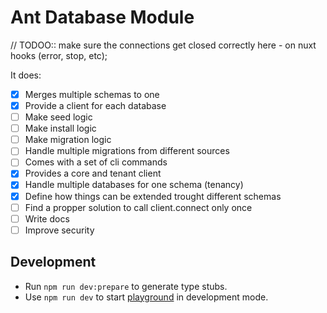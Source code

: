 # Ant Database Module

// TODOO:: make sure the connections get closed correctly here - on nuxt hooks (error, stop, etc);

It does:
- [x] Merges multiple schemas to one
- [x] Provide a client for each database
- [ ] Make seed logic
- [ ] Make install logic
- [ ] Make migration logic
- [ ] Handle multiple migrations from different sources
- [ ] Comes with a set of cli commands
- [x] Provides a core and tenant client
- [x] Handle multiple databases for one schema (tenancy)
- [x] Define how things can be extended trought different schemas
- [ ] Find a propper solution to call client.connect only once
- [ ] Write docs
- [ ] Improve security 

## Development

- Run `npm run dev:prepare` to generate type stubs.
- Use `npm run dev` to start [playground](./playground) in development mode.
